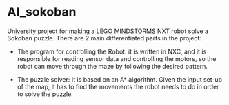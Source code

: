 # AI_sokoban

University project for making a LEGO MINDSTORMS NXT robot solve a Sokoban puzzle. There are 2 main differentiated parts in the project:

- The program for controlling the Robot: it is written in NXC, and it is responsible for reading sensor data and controlling the motors, so the robot can move through the maze by following the desired pattern.

- The puzzle solver: It is based on an A* algorithm. Given the input set-up of the map, it has to find the movements the robot needs to do in order to solve the puzzle.
